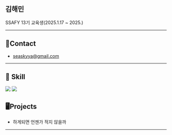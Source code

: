 ## 김해민

SSAFY 13기 교육생(2025.1.17 ~ 2025.)

---

## :email:Contact

- seaskyya@gmail.com

---

## :memo: Skill
<img src="https://img.shields.io/badge/Python-3776AB?style=for-the-badge&logo=Python&logoColor=white">
<img src="https://img.shields.io/badge/github-181717?style=for-the-badge&logo=github&logoColor=white">



## :desktop_computer:Projects

- 하게되면 언젠가 적지 않을까

---
